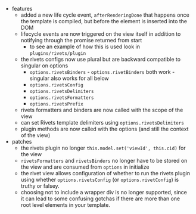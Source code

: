 * features
    * added a new life cycle event, `afterRenderingDone` that happens once the template is compiled, but before the element is inserted into the DOM
    * lifecycle events are now triggered on the view itself in addition to notifying through the promise returned from start
        * to see an example of how this is used look in `plugins/rivets/plugin`
    * the rivets configs now use plural but are backward compatible to singular on options
        * `options.rivetsBinders` - `options.rivetBinders` both work - singular also works for all below
        * `options.rivetsConfig`
        * `options.rivetsDelimiters`
        * `options.rivetsFormatters`
        * `options.rivetsPrefix`
    * rivets formatters and binders are now called with the scope of the view
    * can set Rivets template delimiters using `options.rivetsDelimiters`
    * plugin methods are now called with the options (and still the context of the view)
* patches
    * the rivets plugin no longer `this.model.set('viewId', this.cid)` for the view
    * `rivetsFormatters` and `rivetsBinders` no longer have to be stored on the view and are consumed from `options` in initialize
    * the rivet view allows configuration of whether to run the rivets plugin using whether `options.rivetsConfig` (or `options.rivetConfig`) is truthy or falsey.
    * choosing not to include a wrapper div is no longer supported, since it can lead to some confusing gotchas if there are more than one root level elements in your template.

